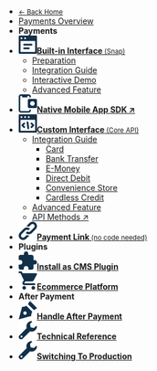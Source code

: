 <!-- @@@NOCONTENT -->
- [<small>← Back Home</small>](/ "Midtrans Payment Gateway Technical Documentation")
- [Payments Overview](en/payments/overview.md "Midtrans - Payments Technical Documentation")
- **Payments**
- [**![](asset/image/main/midtrans-icons-builtininterface.svg)Built-in Interface**<small>&nbsp;(Snap)</small>](en/snap/overview.md "Midtrans - Snap Technical Documentation")
	- [Preparation](en/snap/preparation.md "Midtrans - Snap Integration Preparation")
	- [Integration Guide](en/snap/integration-guide.md "Midtrans - Snap Integration Guide Documentation")
	- [Interactive Demo](en/snap/interactive-demo.md "Midtrans - Snap Interactive Demo")
	- [Advanced Feature](en/snap/advanced-feature.md "Midtrans - Snap Advanced Feature Documentation")
- [**![](asset/image/main/midtrans-icons-nativemobile.svg)Native Mobile App SDK ↗**](https://mobile-docs.midtrans.com)
- [**![](asset/image/main/midtrans-icons-custominterface.svg)Custom Interface**<small>&nbsp;(Core API)</small>](en/core-api/overview.md "Midtrans - Core API Documentation")
	- [Integration Guide](en/core-api/overview?id=available-ways-to-integrate "Midtrans - Core API Integration Guide Documentation")
		- [Card](en/core-api/credit-card.md "Midtrans - Core API Credit & Debit Card Documentation")
		- [Bank Transfer](en/core-api/bank-transfer.md "Midtrans - Core API Bank Transfer Documentation")
		- [E-Money](en/core-api/e-wallet.md "Midtrans - Core API E-Money Documentation")
		- [Direct Debit](en/core-api/direct-debit.md "Midtrans - Core API Direct Debit Documentation")
		- [Convenience Store](en/core-api/convenience-store.md "Midtrans - Core API Convenience Store Documentation")
		- [Cardless Credit](en/core-api/cardless-credit.md "Midtrans - Core API Cardless Credit Documentation")
	- [Advanced Feature](en/core-api/advanced-features.md "Midtrans - Core API Advanced Feature Documentation")
	- [API Methods ↗](https://api-docs.midtrans.com/#api-methods)
- [**![](asset/image/main/midtrans-icons-paymentlink.svg)Payment Link**<small>&nbsp;(no code needed)</small>](en/payment-link/overview.md "Midtrans - Payment Link Documentation")
- **Plugins**
- [![](asset/image/main/midtrans-icons-installcmsplugin.svg)**Install as CMS Plugin**](en/snap/with-plugins.md "Midtrans - Snap CMS Plugin / Module Documentation")
- [![](asset/image/main/midtrans-icons-ecommerce.svg)**Ecommerce Platform**](en/snap/platform/overview.md "Midtrans - Snap Ecommerce Platform Integration Documentation")
- **After Payment**
- [![](asset/image/main/midtrans-icons-signature.svg)**Handle After Payment**](en/after-payment/overview.md "Midtrans - After Payment Documentation")
- [![](asset/image/main/midtrans-icons-technical.svg)**Technical Reference**](en/technical-reference/overview.md "Midtrans - API Authorization & Headers Documentation")
- [![](asset/image/main/midtrans-icons-technical.svg)**Switching To Production**](en/technical-reference/going-live.md "Midtrans - Switching To Production Mode Documentation")
